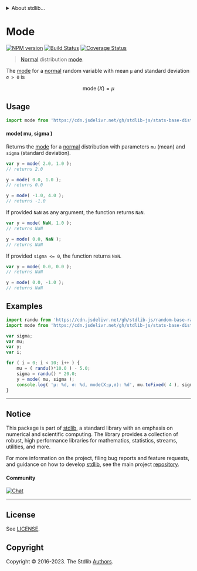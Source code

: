 <!--

@license Apache-2.0

Copyright (c) 2018 The Stdlib Authors.

Licensed under the Apache License, Version 2.0 (the "License");
you may not use this file except in compliance with the License.
You may obtain a copy of the License at

   http://www.apache.org/licenses/LICENSE-2.0

Unless required by applicable law or agreed to in writing, software
distributed under the License is distributed on an "AS IS" BASIS,
WITHOUT WARRANTIES OR CONDITIONS OF ANY KIND, either express or implied.
See the License for the specific language governing permissions and
limitations under the License.

-->


<details>
  <summary>
    About stdlib...
  </summary>
  <p>We believe in a future in which the web is a preferred environment for numerical computation. To help realize this future, we've built stdlib. stdlib is a standard library, with an emphasis on numerical and scientific computation, written in JavaScript (and C) for execution in browsers and in Node.js.</p>
  <p>The library is fully decomposable, being architected in such a way that you can swap out and mix and match APIs and functionality to cater to your exact preferences and use cases.</p>
  <p>When you use stdlib, you can be absolutely certain that you are using the most thorough, rigorous, well-written, studied, documented, tested, measured, and high-quality code out there.</p>
  <p>To join us in bringing numerical computing to the web, get started by checking us out on <a href="https://github.com/stdlib-js/stdlib">GitHub</a>, and please consider <a href="https://opencollective.com/stdlib">financially supporting stdlib</a>. We greatly appreciate your continued support!</p>
</details>

# Mode

[![NPM version][npm-image]][npm-url] [![Build Status][test-image]][test-url] [![Coverage Status][coverage-image]][coverage-url] <!-- [![dependencies][dependencies-image]][dependencies-url] -->

> [Normal][normal-distribution] distribution [mode][mode].

<!-- Section to include introductory text. Make sure to keep an empty line after the intro `section` element and another before the `/section` close. -->

<section class="intro">

The [mode][mode] for a [normal][normal-distribution] random variable with mean `μ` and standard deviation `σ > 0` is

<!-- <equation class="equation" label="eq:normal_mode" align="center" raw="\operatorname{mode}\left( X \right) = \mu" alt="Mode for a normal distribution."> -->

```math
\mathop{\mathrm{mode}}\left( X \right) = \mu
```

<!-- <div class="equation" align="center" data-raw-text="\operatorname{mode}\left( X \right) = \mu" data-equation="eq:normal_mode">
    <img src="https://cdn.jsdelivr.net/gh/stdlib-js/stdlib@51534079fef45e990850102147e8945fb023d1d0/lib/node_modules/@stdlib/stats/base/dists/normal/mode/docs/img/equation_normal_mode.svg" alt="Mode for a normal distribution.">
    <br>
</div> -->

<!-- </equation> -->

</section>

<!-- /.intro -->

<!-- Package usage documentation. -->



<section class="usage">

## Usage

```javascript
import mode from 'https://cdn.jsdelivr.net/gh/stdlib-js/stats-base-dists-normal-mode@deno/mod.js';
```

#### mode( mu, sigma )

Returns the [mode][mode] for a [normal][normal-distribution] distribution with parameters `mu` (mean) and `sigma` (standard deviation).

```javascript
var y = mode( 2.0, 1.0 );
// returns 2.0

y = mode( 0.0, 1.0 );
// returns 0.0

y = mode( -1.0, 4.0 );
// returns -1.0
```

If provided `NaN` as any argument, the function returns `NaN`.

```javascript
var y = mode( NaN, 1.0 );
// returns NaN

y = mode( 0.0, NaN );
// returns NaN
```

If provided `sigma <= 0`, the function returns `NaN`.

```javascript
var y = mode( 0.0, 0.0 );
// returns NaN

y = mode( 0.0, -1.0 );
// returns NaN
```

</section>

<!-- /.usage -->

<!-- Package usage notes. Make sure to keep an empty line after the `section` element and another before the `/section` close. -->

<section class="notes">

</section>

<!-- /.notes -->

<!-- Package usage examples. -->

<section class="examples">

## Examples

<!-- eslint no-undef: "error" -->

```javascript
import randu from 'https://cdn.jsdelivr.net/gh/stdlib-js/random-base-randu@deno/mod.js';
import mode from 'https://cdn.jsdelivr.net/gh/stdlib-js/stats-base-dists-normal-mode@deno/mod.js';

var sigma;
var mu;
var y;
var i;

for ( i = 0; i < 10; i++ ) {
    mu = ( randu()*10.0 ) - 5.0;
    sigma = randu() * 20.0;
    y = mode( mu, sigma );
    console.log( 'µ: %d, σ: %d, mode(X;µ,σ): %d', mu.toFixed( 4 ), sigma.toFixed( 4 ), y.toFixed( 4 ) );
}
```

</section>

<!-- /.examples -->

<!-- Section to include cited references. If references are included, add a horizontal rule *before* the section. Make sure to keep an empty line after the `section` element and another before the `/section` close. -->

<section class="references">

</section>

<!-- /.references -->

<!-- Section for related `stdlib` packages. Do not manually edit this section, as it is automatically populated. -->

<section class="related">

</section>

<!-- /.related -->

<!-- Section for all links. Make sure to keep an empty line after the `section` element and another before the `/section` close. -->


<section class="main-repo" >

* * *

## Notice

This package is part of [stdlib][stdlib], a standard library with an emphasis on numerical and scientific computing. The library provides a collection of robust, high performance libraries for mathematics, statistics, streams, utilities, and more.

For more information on the project, filing bug reports and feature requests, and guidance on how to develop [stdlib][stdlib], see the main project [repository][stdlib].

#### Community

[![Chat][chat-image]][chat-url]

---

## License

See [LICENSE][stdlib-license].


## Copyright

Copyright &copy; 2016-2023. The Stdlib [Authors][stdlib-authors].

</section>

<!-- /.stdlib -->

<!-- Section for all links. Make sure to keep an empty line after the `section` element and another before the `/section` close. -->

<section class="links">

[npm-image]: http://img.shields.io/npm/v/@stdlib/stats-base-dists-normal-mode.svg
[npm-url]: https://npmjs.org/package/@stdlib/stats-base-dists-normal-mode

[test-image]: https://github.com/stdlib-js/stats-base-dists-normal-mode/actions/workflows/test.yml/badge.svg?branch=main
[test-url]: https://github.com/stdlib-js/stats-base-dists-normal-mode/actions/workflows/test.yml?query=branch:main

[coverage-image]: https://img.shields.io/codecov/c/github/stdlib-js/stats-base-dists-normal-mode/main.svg
[coverage-url]: https://codecov.io/github/stdlib-js/stats-base-dists-normal-mode?branch=main

<!--

[dependencies-image]: https://img.shields.io/david/stdlib-js/stats-base-dists-normal-mode.svg
[dependencies-url]: https://david-dm.org/stdlib-js/stats-base-dists-normal-mode/main

-->

[chat-image]: https://img.shields.io/gitter/room/stdlib-js/stdlib.svg
[chat-url]: https://app.gitter.im/#/room/#stdlib-js_stdlib:gitter.im

[stdlib]: https://github.com/stdlib-js/stdlib

[stdlib-authors]: https://github.com/stdlib-js/stdlib/graphs/contributors

[umd]: https://github.com/umdjs/umd
[es-module]: https://developer.mozilla.org/en-US/docs/Web/JavaScript/Guide/Modules

[deno-url]: https://github.com/stdlib-js/stats-base-dists-normal-mode/tree/deno
[umd-url]: https://github.com/stdlib-js/stats-base-dists-normal-mode/tree/umd
[esm-url]: https://github.com/stdlib-js/stats-base-dists-normal-mode/tree/esm
[branches-url]: https://github.com/stdlib-js/stats-base-dists-normal-mode/blob/main/branches.md

[stdlib-license]: https://raw.githubusercontent.com/stdlib-js/stats-base-dists-normal-mode/main/LICENSE

[normal-distribution]: https://en.wikipedia.org/wiki/Normal_distribution

[mode]: https://en.wikipedia.org/wiki/Mode_%28statistics%29

</section>

<!-- /.links -->
